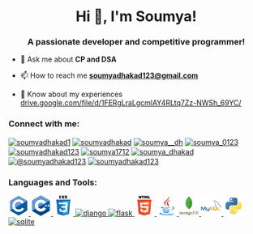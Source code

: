 <h1 align="center">Hi 👋, I'm Soumya!</h1>
<h3 align="center">A passionate developer and competitive programmer!</h3>

- 💬 Ask me about **CP and DSA**

- 📫 How to reach me **soumyadhakad123@gmail.com**

- 📄 Know about my experiences [drive.google.com/file/d/1FERgLraLgcmlAY4RLtq7Zz-NWSh_69YC/](drive.google.com/file/d/1FERgLraLgcmlAY4RLtq7Zz-NWSh_69YC/)

<h3 align="left">Connect with me:</h3>
<p align="left">
<a href="https://twitter.com/soumyadhakad1" target="blank"><img align="center" src="https://raw.githubusercontent.com/rahuldkjain/github-profile-readme-generator/master/src/images/icons/Social/twitter.svg" alt="soumyadhakad1" height="30" width="40" /></a>
<a href="https://linkedin.com/in/soumyadhakad" target="blank"><img align="center" src="https://raw.githubusercontent.com/rahuldkjain/github-profile-readme-generator/master/src/images/icons/Social/linked-in-alt.svg" alt="soumyadhakad" height="30" width="40" /></a>
<a href="https://instagram.com/soumya__dh" target="blank"><img align="center" src="https://raw.githubusercontent.com/rahuldkjain/github-profile-readme-generator/master/src/images/icons/Social/instagram.svg" alt="soumya__dh" height="30" width="40" /></a>
<a href="https://www.codechef.com/users/soumya_0123" target="blank"><img align="center" src="https://cdn.jsdelivr.net/npm/simple-icons@3.1.0/icons/codechef.svg" alt="soumya_0123" height="30" width="40" /></a>
<a href="https://www.hackerrank.com/soumyadhakad123" target="blank"><img align="center" src="https://raw.githubusercontent.com/rahuldkjain/github-profile-readme-generator/master/src/images/icons/Social/hackerrank.svg" alt="soumyadhakad123" height="30" width="40" /></a>
<a href="https://codeforces.com/profile/soumya1712" target="blank"><img align="center" src="https://raw.githubusercontent.com/rahuldkjain/github-profile-readme-generator/master/src/images/icons/Social/codeforces.svg" alt="soumya1712" height="30" width="40" /></a>
<a href="https://www.leetcode.com/soumya_dhakad" target="blank"><img align="center" src="https://raw.githubusercontent.com/rahuldkjain/github-profile-readme-generator/master/src/images/icons/Social/leet-code.svg" alt="soumya_dhakad" height="30" width="40" /></a>
<a href="https://www.hackerearth.com/@soumyadhakad123" target="blank"><img align="center" src="https://raw.githubusercontent.com/rahuldkjain/github-profile-readme-generator/master/src/images/icons/Social/hackerearth.svg" alt="@soumyadhakad123" height="30" width="40" /></a>
<a href="https://auth.geeksforgeeks.org/user/soumyadhakad123" target="blank"><img align="center" src="https://raw.githubusercontent.com/rahuldkjain/github-profile-readme-generator/master/src/images/icons/Social/geeks-for-geeks.svg" alt="soumyadhakad123" height="30" width="40" /></a>
</p>

<h3 align="left">Languages and Tools:</h3>
<p align="left"> <a href="https://www.cprogramming.com/" target="_blank" rel="noreferrer"> <img src="https://raw.githubusercontent.com/devicons/devicon/master/icons/c/c-original.svg" alt="c" width="40" height="40"/> </a> <a href="https://www.w3schools.com/cpp/" target="_blank" rel="noreferrer"> <img src="https://raw.githubusercontent.com/devicons/devicon/master/icons/cplusplus/cplusplus-original.svg" alt="cplusplus" width="40" height="40"/> </a> <a href="https://www.w3schools.com/css/" target="_blank" rel="noreferrer"> <img src="https://raw.githubusercontent.com/devicons/devicon/master/icons/css3/css3-original-wordmark.svg" alt="css3" width="40" height="40"/> </a> <a href="https://www.djangoproject.com/" target="_blank" rel="noreferrer"> <img src="https://cdn.worldvectorlogo.com/logos/django.svg" alt="django" width="40" height="40"/> </a> <a href="https://flask.palletsprojects.com/" target="_blank" rel="noreferrer"> <img src="https://www.vectorlogo.zone/logos/pocoo_flask/pocoo_flask-icon.svg" alt="flask" width="40" height="40"/> </a> <a href="https://www.w3.org/html/" target="_blank" rel="noreferrer"> <img src="https://raw.githubusercontent.com/devicons/devicon/master/icons/html5/html5-original-wordmark.svg" alt="html5" width="40" height="40"/> </a> <a href="https://www.java.com" target="_blank" rel="noreferrer"> <img src="https://raw.githubusercontent.com/devicons/devicon/master/icons/java/java-original.svg" alt="java" width="40" height="40"/> </a> <a href="https://www.mongodb.com/" target="_blank" rel="noreferrer"> <img src="https://raw.githubusercontent.com/devicons/devicon/master/icons/mongodb/mongodb-original-wordmark.svg" alt="mongodb" width="40" height="40"/> </a> <a href="https://www.mysql.com/" target="_blank" rel="noreferrer"> <img src="https://raw.githubusercontent.com/devicons/devicon/master/icons/mysql/mysql-original-wordmark.svg" alt="mysql" width="40" height="40"/> </a> <a href="https://www.python.org" target="_blank" rel="noreferrer"> <img src="https://raw.githubusercontent.com/devicons/devicon/master/icons/python/python-original.svg" alt="python" width="40" height="40"/> </a> <a href="https://www.sqlite.org/" target="_blank" rel="noreferrer"> <img src="https://www.vectorlogo.zone/logos/sqlite/sqlite-icon.svg" alt="sqlite" width="40" height="40"/> </a> </p>

